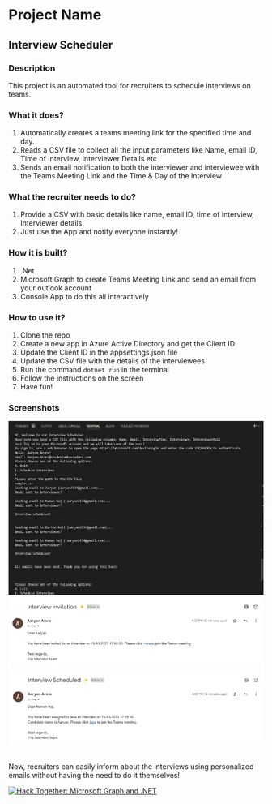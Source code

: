 # Project Name

## Interview Scheduler

### Description

This project is an automated tool for recruiters to schedule interviews on teams.

### What it does?
1. Automatically creates a teams meeting link for the specified time and day.
2. Reads a CSV file to collect all the input parameters like Name, email ID, Time of Interview, Interviewer Details etc
3. Sends an email notification to both the interviewer and interviewee with the Teams Meeting Link and the Time & Day of the Interview

### What the recruiter needs to do?
1. Provide a CSV with basic details like name, email ID, time of interview, Interviewer details
2. Just use the App and notify everyone instantly!

### How it is built?
1. .Net
2. Microsoft Graph to create Teams Meeting Link and send an email from your outlook account
3. Console App to do this all interactively

### How to use it?
1. Clone the repo
2. Create a new app in Azure Active Directory and get the Client ID
3. Update the Client ID in the appsettings.json file
4. Update the CSV file with the details of the interviewees
5. Run the command `dotnet run` in the terminal
6. Follow the instructions on the screen
7. Have fun!

### Screenshots
![Image](RunningTheApp.jpg)
![Image](EmailToInterviewee.jpg)
![Image](EmailToInterviewer.jpg)

<br>
Now, recruiters can easily inform about the interviews using personalized emails without having the need to do it themselves!

[![Hack Together: Microsoft Graph and .NET](https://img.shields.io/badge/Microsoft%20-Hack--Together-orange?style=for-the-badge&logo=microsoft)](https://github.com/microsoft/hack-together)
